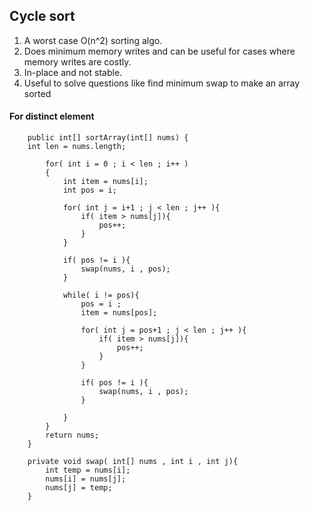 ## Cycle sort
1. A worst case O(n^2) sorting algo.
2. Does minimum memory writes and can be useful for cases where memory writes are costly.
3. In-place and not stable.
4. Useful to solve questions like find minimum swap to make an array sorted


#### For distinct element
        public int[] sortArray(int[] nums) {
        int len = nums.length;

            for( int i = 0 ; i < len ; i++ )
            {
                int item = nums[i];
                int pos = i;
    
                for( int j = i+1 ; j < len ; j++ ){
                    if( item > nums[j]){
                        pos++;
                    }
                }
    
                if( pos != i ){
                    swap(nums, i , pos);
                }
    
                while( i != pos){
                    pos = i ;
                    item = nums[pos];
    
                    for( int j = pos+1 ; j < len ; j++ ){
                        if( item > nums[j]){
                            pos++;
                        }
                    }
    
                    if( pos != i ){
                        swap(nums, i , pos);
                    }
    
                }
            }
            return nums;
        }
    
        private void swap( int[] nums , int i , int j){
            int temp = nums[i];
            nums[i] = nums[j];
            nums[j] = temp;
        }